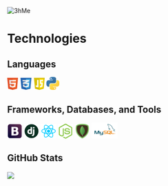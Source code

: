 

![3hMe](https://user-images.githubusercontent.com/84400670/169330153-dcf3e5a1-99bd-42c3-8199-53f4b73703e2.gif)

# Technologies

## Languages

<p float="left">
    <img src="images/html-5.png" width="5%"/>
    <img src="images/css-03.png" width="5.7%"/> 
    <img src="images/js.png" width="5%"/>
    <img src="images/python-3.png" width="6%"/>
</p>


## Frameworks, Databases, and Tools
<p float="left">
    <img src="images/bootstrap.png" width="7%"/>
    <img src="images/dj.png" width="7%"/> 
    <img src="images/react-1.png" width="7%"/>
    <img src="images/node.js.png" width= "7%"/>
    <img src="images/mongodb.png" width="7%"/>
    <img src="images/sql.png" width= "12%"/>
</P>

## GitHub Stats
<a href="https://github-readme-stats.vercel.app/api?username=mattb859&show_icons=true&theme=radical">
  <img align="center" src="https://github-readme-stats.vercel.app/api?username=mattb859&show_icons=true&theme=radical" />
</a>


<!--
**MattB859/MattB859** is a ✨ _special_ ✨ repository because its `README.md` (this file) appears on your GitHub profile.

Here are some ideas to get you started:

- 🔭 I’m currently working on ...
- 🌱 I’m currently learning ...
- 👯 I’m looking to collaborate on ...
- 🤔 I’m looking for help with ...
- 💬 Ask me about ...
- 📫 How to reach me: ...
- 😄 Pronouns: ...
- ⚡ Fun fact: ...
-->
